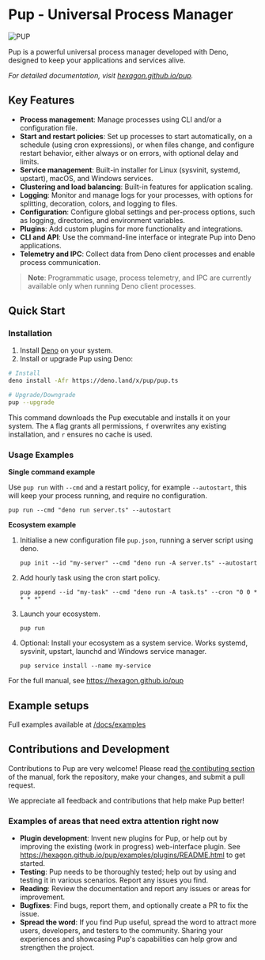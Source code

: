 # Pup - Universal Process Manager

![PUP](https://cdn.jsdelivr.net/gh/hexagon/pup@master/docs/resources/pup_dark.png)

Pup is a powerful universal process manager developed with Deno, designed to keep your applications and services alive.

*For detailed documentation, visit [hexagon.github.io/pup](https://hexagon.github.io/pup).*

## Key Features

- **Process management**: Manage processes using CLI and/or a configuration file.
- **Start and restart policies**: Set up processes to start automatically, on a schedule (using cron expressions), or when files change, and configure restart behavior, either always or on errors, with optional delay and limits.
- **Service management**: Built-in installer for Linux (sysvinit, systemd, upstart), macOS, and Windows services.
- **Clustering and load balancing**: Built-in features for application scaling.
- **Logging**: Monitor and manage logs for your processes, with options for splitting, decoration, colors, and logging to files.
- **Configuration**: Configure global settings and per-process options, such as logging, directories, and environment variables.
- **Plugins**: Add custom plugins for more functionality and integrations.
- **CLI and API**: Use the command-line interface or integrate Pup into Deno applications.
- **Telemetry and IPC**: Collect data from Deno client processes and enable process communication.

> **Note**: Programmatic usage, process telemetry, and IPC are currently available only when running Deno client processes.

## Quick Start

### Installation

1. Install [Deno](https://deno.land/#installation) on your system.
2. Install or upgrade Pup using Deno:

```bash
# Install
deno install -Afr https://deno.land/x/pup/pup.ts

# Upgrade/Downgrade
pup --upgrade
```

This command downloads the Pup executable and installs it on your system. The `A` flag grants all permissions, `f` overwrites any existing installation, and `r` ensures no cache is used.

### Usage Examples

**Single command example**

Use `pup run` with `--cmd` and a restart policy, for example `--autostart`, this will keep your process running, and require no configuration.

`pup run --cmd "deno run server.ts" --autostart`

**Ecosystem example**

1.  Initialise a new configuration file `pup.json`, running a server script using deno.
    
    `pup init --id "my-server" --cmd "deno run -A server.ts" --autostart`

2.  Add hourly task using the cron start policy.
   
    `pup append --id "my-task" --cmd "deno run -A task.ts" --cron "0 0 * * * *"`

3.   Launch your ecosystem.
    
     `pup run`
     
4.   Optional: Install your ecosystem as a system service. Works systemd, sysvinit, upstart, launchd and Windows service manager.

     `pup service install --name my-service`

For the full manual, see <https://hexagon.github.io/pup>

## Example setups

Full examples available at [/docs/examples](/docs/examples)

## Contributions and Development

Contributions to Pup are very welcome! Please read [the contibuting section](https://hexagon.github.io/pup/contributing.html) of the manual, fork the repository, make your changes, and submit a pull
request.

We appreciate all feedback and contributions that help make Pup better!

### Examples of areas that need extra attention right now

- **Plugin development**: Invent new plugins for Pup, or help out by improving the existing (work in progress) web-interface plugin. See <https://hexagon.github.io/pup/examples/plugins/README.html> to
  get started.
- **Testing**: Pup needs to be thoroughly tested; help out by using and testing it in various scenarios. Report any issues you find.
- **Reading**: Review the documentation and report any issues or areas for improvement.
- **Bugfixes**: Find bugs, report them, and optionally create a PR to fix the issue.
- **Spread the word**: If you find Pup useful, spread the word to attract more users, developers, and testers to the community. Sharing your experiences and showcasing Pup's capabilities can help grow
  and strengthen the project.
